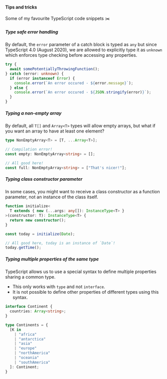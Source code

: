 #### Tips and tricks

Some of my favourite TypeScript code snippets ✂️


<!-- Section 1 -->
##### Type safe error handling

By default, the `error` parameter of a catch block is typed as `any` but since TypeScript 4.0 (August 2020), we are allowed to explicitly type it as `unknown` which enforces type checking before accessing any properties.

```typescript [2|3|4-8]
try {
  await somePotentiallyThrowingFunction();
} catch (error: unknown) {
  if (error instanceof Error) {
    console.error(`An error occured - ${error.message}`);
  } else {
    console.error(`An error occured - ${JSON.stringify(error)}`);
  }
}
```


<!-- Section 2 -->
##### Typing a non-empty array

By default, all `T[]` and `Array<T>` types will allow empty arrays, but what if you want an array to have at least one element?

```typescript [1|3-4|6-7]
type NonEmptyArray<T> = [T, ...Array<T>];

// Compilation error!
const empty: NonEmptyArray<string> = [];

// All good here!
const full: NonEmptyArray<string> = ["That's nicer!"];
```


<!-- Section 3 -->
##### Typing class constructor parameter

In some cases, you might want to receive a class constructor as a function parameter, not an instance of the class itself.

```typescript [1-5|7|9-10]
function initialize<
  T extends { new (...args: any[]): InstanceType<T> }
>(constructor: T): InstanceType<T> {
  return new constructor();
}

const today = initialize(Date);

// All good here, today is an instance of `Date`!
today.getTime();
```


<!-- Section 4 -->
##### Typing multiple properties of the same type

TypeScript allows us to use a special syntax to define multiple properties sharing a common type.

- This only works with `type` and not `interface`.
- It is not possible to define other properties of different types using this syntax.

```typescript [1-3|5-16]
interface Continent {
  countries: Array<string>;
}

type Continents = {
  [K in
    | "africa"
    | "antarctica"
    | "asia"
    | "europe"
    | "northAmerica"
    | "oceania"
    | "southAmerica"
  ]: Continent;
}
```